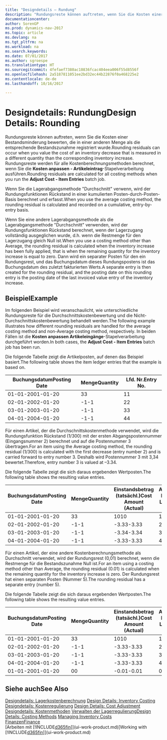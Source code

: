 ```yaml
---
title: "Designdetails – Rundung"
description: "Rundungsreste können auftreten, wenn Sie die Kosten einer Bestandsminderung bewerten, die in einer anderen Menge als die entsprechende Bestandszunahme registriert wurde. Rundungsreste werden für alle Kostenberechnungsmethoden berechnet, wenn Sie die **Kosten anpassen - Artikeleintrag** -Stapelverarbeitung ausführen."
documentationcenter: 
author: SorenGP
ms.prod: dynamics-nav-2017
ms.topic: article
ms.devlang: na
ms.tgt_pltfrm: na
ms.workload: na
ms.search.keywords: 
ms.date: 07/01/2017
ms.author: sgroespe
ms.translationtype: HT
ms.sourcegitcommit: 4fefaef7380ac10836fcac404eea006f55d8556f
ms.openlocfilehash: 2a5187811051ee2bd32ec44b22876f0a468225e2
ms.contentlocale: de-de
ms.lasthandoff: 10/16/2017

---
```

# <a name="design-details-rounding"></a><span data-ttu-id="16456-104">Designdetails: Rundung</span><span class="sxs-lookup"><span data-stu-id="16456-104">Design Details: Rounding</span></span>
<span data-ttu-id="16456-105">Rundungsreste können auftreten, wenn Sie die Kosten einer Bestandsminderung bewerten, die in einer anderen Menge als die entsprechende Bestandszunahme registriert wurde.</span><span class="sxs-lookup"><span data-stu-id="16456-105">Rounding residuals can occur when you value the cost of an inventory decrease that is measured in a different quantity than the corresponding inventory increase.</span></span> <span data-ttu-id="16456-106">Rundungsreste werden für alle Kostenberechnungsmethoden berechnet, wenn Sie die **Kosten anpassen - Artikeleintrag**-Stapelverarbeitung ausführen.</span><span class="sxs-lookup"><span data-stu-id="16456-106">Rounding residuals are calculated for all costing methods when you run the **Adjust Cost - Item Entries** batch job.</span></span>  

 <span data-ttu-id="16456-107">Wenn Sie die Lagerabgangsmethode "Durchschnitt" verwenn, wird der Rundungsfunktionen Rückstand in einer kumulierten Posten-durch-Posten-Basis berechnet und erfasst.</span><span class="sxs-lookup"><span data-stu-id="16456-107">When you use the average costing method, the rounding residual is calculated and recorded on a cumulative, entry-by-entry basis.</span></span>  

 <span data-ttu-id="16456-108">Wenn Sie eine andere Lagerabgangsmethode als die Lagerabgangsmethode "Durchschnitt" verwenden, wird der Rundungsfunktionen Rückstand berechnet, wenn der Lagerzugang vollständig ausgeglichen wurde, d.h. wenn die Restmenge für den Lagerzugang gleich Null ist.</span><span class="sxs-lookup"><span data-stu-id="16456-108">When you use a costing method other than Average, the rounding residual is calculated when the inventory increase has been fully applied, that is when the remaining quantity for the inventory increase is equal to zero.</span></span> <span data-ttu-id="16456-109">Dann wird ein separater Posten für den ein Rundungsrest, und das Buchungsdatum dieses Rundungspostens ist das Buchungsdatum des zuletzt fakturierten Werts.</span><span class="sxs-lookup"><span data-stu-id="16456-109">A separate entry is then created for the rounding residual, and the posting date on this rounding entry is the posting date of the last invoiced value entry of the inventory increase.</span></span>  

## <a name="example"></a><span data-ttu-id="16456-110">Beispiel</span><span class="sxs-lookup"><span data-stu-id="16456-110">Example</span></span>  
 <span data-ttu-id="16456-111">Im folgenden Beispiel wird veranschaulicht, wie unterschiedliche Rundungsreste für die Durchschnittskostenbewertung und die Nicht-Durchschnittskostenbewertung behandelt werden.</span><span class="sxs-lookup"><span data-stu-id="16456-111">The following example illustrates how different rounding residuals are handled for the average costing method and non-Average costing method, respectively.</span></span> <span data-ttu-id="16456-112">In beiden Fällen ist die **Kosten anpassen Artikeleingänge**-Stapelverarbeitung durchgeführt worden.</span><span class="sxs-lookup"><span data-stu-id="16456-112">In both cases, the **Adjust Cost - Item Entries** batch job has been run.</span></span>  

 <span data-ttu-id="16456-113">Die folgende Tabelle zeigt die Artikelposten, auf denen das Beispiel basiert.</span><span class="sxs-lookup"><span data-stu-id="16456-113">The following table shows the item ledger entries that the example is based on.</span></span>  

|<span data-ttu-id="16456-114">Buchungsdatum</span><span class="sxs-lookup"><span data-stu-id="16456-114">Posting Date</span></span>|<span data-ttu-id="16456-115">Menge</span><span class="sxs-lookup"><span data-stu-id="16456-115">Quantity</span></span>|<span data-ttu-id="16456-116">Lfd. Nr.</span><span class="sxs-lookup"><span data-stu-id="16456-116">Entry No.</span></span>|  
|------------------|--------------|---------------|  
|<span data-ttu-id="16456-117">01-01-20</span><span class="sxs-lookup"><span data-stu-id="16456-117">01-01-20</span></span>|<span data-ttu-id="16456-118">3</span><span class="sxs-lookup"><span data-stu-id="16456-118">3</span></span>|<span data-ttu-id="16456-119">1</span><span class="sxs-lookup"><span data-stu-id="16456-119">1</span></span>|  
|<span data-ttu-id="16456-120">02-01-20</span><span class="sxs-lookup"><span data-stu-id="16456-120">02-01-20</span></span>|<span data-ttu-id="16456-121">-1</span><span class="sxs-lookup"><span data-stu-id="16456-121">-1</span></span>|<span data-ttu-id="16456-122">2</span><span class="sxs-lookup"><span data-stu-id="16456-122">2</span></span>|  
|<span data-ttu-id="16456-123">03-01-20</span><span class="sxs-lookup"><span data-stu-id="16456-123">03-01-20</span></span>|<span data-ttu-id="16456-124">-1</span><span class="sxs-lookup"><span data-stu-id="16456-124">-1</span></span>|<span data-ttu-id="16456-125">3</span><span class="sxs-lookup"><span data-stu-id="16456-125">3</span></span>|  
|<span data-ttu-id="16456-126">04-01-20</span><span class="sxs-lookup"><span data-stu-id="16456-126">04-01-20</span></span>|<span data-ttu-id="16456-127">-1</span><span class="sxs-lookup"><span data-stu-id="16456-127">-1</span></span>|<span data-ttu-id="16456-128">4</span><span class="sxs-lookup"><span data-stu-id="16456-128">4</span></span>|  

 <span data-ttu-id="16456-129">Für einen Artikel, der die Durchschnittskostenmethode verwendet, wird die Rundungsfunktion Rückstand (1/300) mit der ersten Abgangspostennummer (Eingangsnummer 2) berechnet und auf die Postennummer 3 übertragen.</span><span class="sxs-lookup"><span data-stu-id="16456-129">For an item using the Average costing method, the rounding residual (1/300) is calculated with the first decrease (entry number 2) and is carried forward to entry number 3.</span></span> <span data-ttu-id="16456-130">Deshalb wird Postennummer 3 mit  3,34 bewertet.</span><span class="sxs-lookup"><span data-stu-id="16456-130">Therefore, entry number 3 is valued at –3.34.</span></span>  

 <span data-ttu-id="16456-131">Die folgende Tabelle zeigt die sich daraus ergebenden Wertposten.</span><span class="sxs-lookup"><span data-stu-id="16456-131">The following table shows the resulting value entries.</span></span>  

|<span data-ttu-id="16456-132">Buchungsdatum</span><span class="sxs-lookup"><span data-stu-id="16456-132">Posting Date</span></span>|<span data-ttu-id="16456-133">Menge</span><span class="sxs-lookup"><span data-stu-id="16456-133">Quantity</span></span>|<span data-ttu-id="16456-134">Einstandsbetrag (tatsächl.)</span><span class="sxs-lookup"><span data-stu-id="16456-134">Cost Amount (Actual)</span></span>|<span data-ttu-id="16456-135">Artikelposten Lfd. Nr.</span><span class="sxs-lookup"><span data-stu-id="16456-135">Item Ledger Entry No.</span></span>|<span data-ttu-id="16456-136">Lfd. Nr.</span><span class="sxs-lookup"><span data-stu-id="16456-136">Entry No.</span></span>|  
|------------------|--------------|----------------------------|---------------------------|---------------|  
|<span data-ttu-id="16456-137">01-01-20</span><span class="sxs-lookup"><span data-stu-id="16456-137">01-01-20</span></span>|<span data-ttu-id="16456-138">3</span><span class="sxs-lookup"><span data-stu-id="16456-138">3</span></span>|<span data-ttu-id="16456-139">10</span><span class="sxs-lookup"><span data-stu-id="16456-139">10</span></span>|<span data-ttu-id="16456-140">1</span><span class="sxs-lookup"><span data-stu-id="16456-140">1</span></span>|<span data-ttu-id="16456-141">1</span><span class="sxs-lookup"><span data-stu-id="16456-141">1</span></span>|  
|<span data-ttu-id="16456-142">02-01-20</span><span class="sxs-lookup"><span data-stu-id="16456-142">02-01-20</span></span>|<span data-ttu-id="16456-143">-1</span><span class="sxs-lookup"><span data-stu-id="16456-143">-1</span></span>|<span data-ttu-id="16456-144">-3.33</span><span class="sxs-lookup"><span data-stu-id="16456-144">-3.33</span></span>|<span data-ttu-id="16456-145">2</span><span class="sxs-lookup"><span data-stu-id="16456-145">2</span></span>|<span data-ttu-id="16456-146">2</span><span class="sxs-lookup"><span data-stu-id="16456-146">2</span></span>|  
|<span data-ttu-id="16456-147">03-01-20</span><span class="sxs-lookup"><span data-stu-id="16456-147">03-01-20</span></span>|<span data-ttu-id="16456-148">-1</span><span class="sxs-lookup"><span data-stu-id="16456-148">-1</span></span>|<span data-ttu-id="16456-149">-3.34</span><span class="sxs-lookup"><span data-stu-id="16456-149">-3.34</span></span>|<span data-ttu-id="16456-150">3</span><span class="sxs-lookup"><span data-stu-id="16456-150">3</span></span>|<span data-ttu-id="16456-151">3</span><span class="sxs-lookup"><span data-stu-id="16456-151">3</span></span>|  
|<span data-ttu-id="16456-152">04-01-20</span><span class="sxs-lookup"><span data-stu-id="16456-152">04-01-20</span></span>|<span data-ttu-id="16456-153">-1</span><span class="sxs-lookup"><span data-stu-id="16456-153">-1</span></span>|<span data-ttu-id="16456-154">-3.33</span><span class="sxs-lookup"><span data-stu-id="16456-154">-3.33</span></span>|<span data-ttu-id="16456-155">4</span><span class="sxs-lookup"><span data-stu-id="16456-155">4</span></span>|<span data-ttu-id="16456-156">4</span><span class="sxs-lookup"><span data-stu-id="16456-156">4</span></span>|  

 <span data-ttu-id="16456-157">Für einen Artikel, der eine andere Kostenberechnungsmethode als Durchschnitt verwendet, wird der Rundungsrest (0,01) berechnet, wenn die Restmenge für die Bestandszunahme Null ist.</span><span class="sxs-lookup"><span data-stu-id="16456-157">For an item using a costing method other than Average, the rounding residual (0.01) is calculated when the remaining quantity for the inventory increase is zero.</span></span> <span data-ttu-id="16456-158">Der Rundungsrest hat einen separaten Posten (Nummer 5).</span><span class="sxs-lookup"><span data-stu-id="16456-158">The rounding residual has a separate entry (number 5).</span></span>  

 <span data-ttu-id="16456-159">Die folgende Tabelle zeigt die sich daraus ergebenden Wertposten.</span><span class="sxs-lookup"><span data-stu-id="16456-159">The following table shows the resulting value entries.</span></span>  

|<span data-ttu-id="16456-160">Buchungsdatum</span><span class="sxs-lookup"><span data-stu-id="16456-160">Posting Date</span></span>|<span data-ttu-id="16456-161">Menge</span><span class="sxs-lookup"><span data-stu-id="16456-161">Quantity</span></span>|<span data-ttu-id="16456-162">Einstandsbetrag (tatsächl.)</span><span class="sxs-lookup"><span data-stu-id="16456-162">Cost Amount (Actual)</span></span>|<span data-ttu-id="16456-163">Artikelposten Lfd. Nr.</span><span class="sxs-lookup"><span data-stu-id="16456-163">Item Ledger Entry No.</span></span>|<span data-ttu-id="16456-164">Lfd. Nr.</span><span class="sxs-lookup"><span data-stu-id="16456-164">Entry No.</span></span>|  
|------------------|--------------|----------------------------|---------------------------|---------------|  
|<span data-ttu-id="16456-165">01-01-20</span><span class="sxs-lookup"><span data-stu-id="16456-165">01-01-20</span></span>|<span data-ttu-id="16456-166">3</span><span class="sxs-lookup"><span data-stu-id="16456-166">3</span></span>|<span data-ttu-id="16456-167">10</span><span class="sxs-lookup"><span data-stu-id="16456-167">10</span></span>|<span data-ttu-id="16456-168">1</span><span class="sxs-lookup"><span data-stu-id="16456-168">1</span></span>|<span data-ttu-id="16456-169">1</span><span class="sxs-lookup"><span data-stu-id="16456-169">1</span></span>|  
|<span data-ttu-id="16456-170">02-01-20</span><span class="sxs-lookup"><span data-stu-id="16456-170">02-01-20</span></span>|<span data-ttu-id="16456-171">-1</span><span class="sxs-lookup"><span data-stu-id="16456-171">-1</span></span>|<span data-ttu-id="16456-172">-3.33</span><span class="sxs-lookup"><span data-stu-id="16456-172">-3.33</span></span>|<span data-ttu-id="16456-173">2</span><span class="sxs-lookup"><span data-stu-id="16456-173">2</span></span>|<span data-ttu-id="16456-174">2</span><span class="sxs-lookup"><span data-stu-id="16456-174">2</span></span>|  
|<span data-ttu-id="16456-175">03-01-20</span><span class="sxs-lookup"><span data-stu-id="16456-175">03-01-20</span></span>|<span data-ttu-id="16456-176">-1</span><span class="sxs-lookup"><span data-stu-id="16456-176">-1</span></span>|<span data-ttu-id="16456-177">-3.33</span><span class="sxs-lookup"><span data-stu-id="16456-177">-3.33</span></span>|<span data-ttu-id="16456-178">3</span><span class="sxs-lookup"><span data-stu-id="16456-178">3</span></span>|<span data-ttu-id="16456-179">3</span><span class="sxs-lookup"><span data-stu-id="16456-179">3</span></span>|  
|<span data-ttu-id="16456-180">04-01-20</span><span class="sxs-lookup"><span data-stu-id="16456-180">04-01-20</span></span>|<span data-ttu-id="16456-181">-1</span><span class="sxs-lookup"><span data-stu-id="16456-181">-1</span></span>|<span data-ttu-id="16456-182">-3.33</span><span class="sxs-lookup"><span data-stu-id="16456-182">-3.33</span></span>|<span data-ttu-id="16456-183">4</span><span class="sxs-lookup"><span data-stu-id="16456-183">4</span></span>|<span data-ttu-id="16456-184">4</span><span class="sxs-lookup"><span data-stu-id="16456-184">4</span></span>|  
|<span data-ttu-id="16456-185">01-01-20</span><span class="sxs-lookup"><span data-stu-id="16456-185">01-01-20</span></span>|<span data-ttu-id="16456-186">0</span><span class="sxs-lookup"><span data-stu-id="16456-186">0</span></span>|<span data-ttu-id="16456-187">-0.01</span><span class="sxs-lookup"><span data-stu-id="16456-187">-0.01</span></span>|<span data-ttu-id="16456-188">0</span><span class="sxs-lookup"><span data-stu-id="16456-188">1</span></span>|<span data-ttu-id="16456-189">5</span><span class="sxs-lookup"><span data-stu-id="16456-189">5</span></span>|  

## <a name="see-also"></a><span data-ttu-id="16456-190">Siehe auch</span><span class="sxs-lookup"><span data-stu-id="16456-190">See Also</span></span>  
 <span data-ttu-id="16456-191">[Designdetails: Lagerkostenberechnung](design-details-inventory-costing.md) </span><span class="sxs-lookup"><span data-stu-id="16456-191">[Design Details: Inventory Costing](design-details-inventory-costing.md) </span></span>  
 <span data-ttu-id="16456-192">[Designdetails: Kostenregulierung](design-details-cost-adjustment.md) </span><span class="sxs-lookup"><span data-stu-id="16456-192">[Design Details: Cost Adjustment](design-details-cost-adjustment.md) </span></span>  
 <span data-ttu-id="16456-193">[Designdetails: Kostenmethoden](design-details-costing-methods.md) [Verwalten der Lagerregulierung](finance-manage-inventory-costs.md)</span><span class="sxs-lookup"><span data-stu-id="16456-193">[Design Details: Costing Methods](design-details-costing-methods.md) [Managing Inventory Costs](finance-manage-inventory-costs.md)</span></span>  
 [<span data-ttu-id="16456-194">Finanzen</span><span class="sxs-lookup"><span data-stu-id="16456-194">Finance</span></span>](finance.md)  
 <span data-ttu-id="16456-195">[Arbeiten mit [!INCLUDE[d365fin](includes/d365fin_md.md)]](ui-work-product.md)</span><span class="sxs-lookup"><span data-stu-id="16456-195">[Working with [!INCLUDE[d365fin](includes/d365fin_md.md)]](ui-work-product.md)</span></span>

